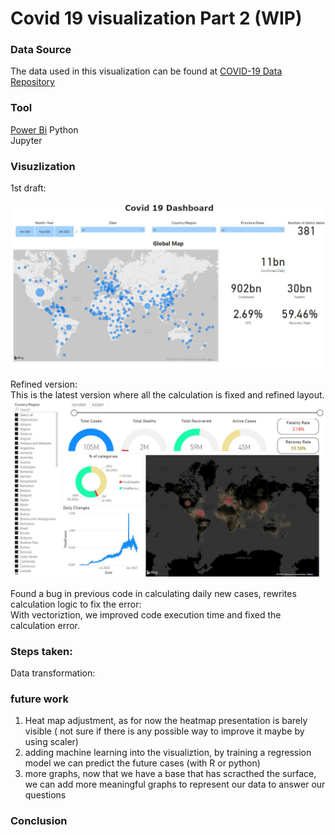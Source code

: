 # Covid 19 visualization Part 2 (WIP)

### Data Source 
The data used in this visualization can be found at [COVID-19 Data Repository](https://github.com/CSSEGISandData/COVID-19)

### Tool
[Power Bi](https://powerbi.microsoft.com/en-us/) 
Python <br />
Jupyter <br />

### Visuzlization
1st draft:

![Figure1](https://github.com/MingSheng92/VisualizationChallenge/blob/main/image/Dashboard.JPG)

Refined version:<br />
This is the latest version where all the calculation is fixed and refined layout.<br />
![Figure2](https://github.com/MingSheng92/VisualizationChallenge/blob/main/image/Dashboard_refined.JPG)

Found a bug in previous code in calculating daily new cases, rewrites calculation logic to fix the error: <br />
With vectoriztion, we improved code execution time and fixed the calculation error. <br />

### Steps taken: 
Data transformation: 


### future work
1. Heat map adjustment, as for now the heatmap presentation is barely visible ( not sure if there is any possible way to improve it maybe by using scaler)
2. adding machine learning into the visualiztion, by training a regression model we can predict the future cases (with R or python) 
3. more graphs, now that we have a base that has scracthed the surface, we can add more meaningful graphs to represent our data to answer our questions 

### Conclusion 
